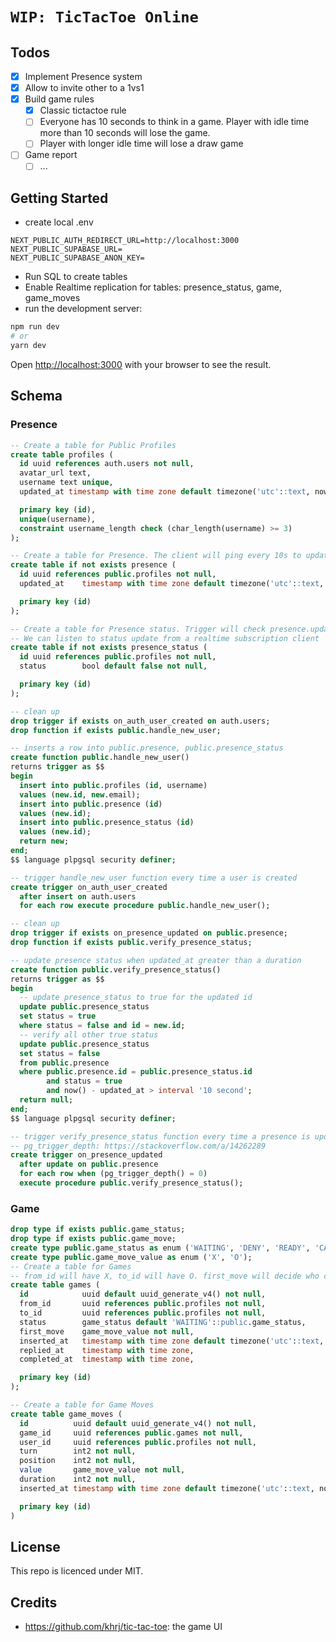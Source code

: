 # `WIP: TicTacToe Online`

## Todos

- [x] Implement Presence system
- [x] Allow to invite other to a 1vs1
- [x] Build game rules
  - [x] Classic tictactoe rule
  - [ ] Everyone has 10 seconds to think in a game. Player with idle time more than 10 seconds will lose the game.
  - [ ] Player with longer idle time will lose a draw game
- [ ] Game report
  - [ ] ...

## Getting Started

- create local .env

```
NEXT_PUBLIC_AUTH_REDIRECT_URL=http://localhost:3000
NEXT_PUBLIC_SUPABASE_URL=
NEXT_PUBLIC_SUPABASE_ANON_KEY=
```

- Run SQL to create tables
- Enable Realtime replication for tables: presence_status, game, game_moves
- run the development server:

```bash
npm run dev
# or
yarn dev
```

Open [http://localhost:3000](http://localhost:3000) with your browser to see the result.

## Schema

### Presence

```sql
-- Create a table for Public Profiles
create table profiles (
  id uuid references auth.users not null,
  avatar_url text,
  username text unique,
  updated_at timestamp with time zone default timezone('utc'::text, now()),

  primary key (id),
  unique(username),
  constraint username_length check (char_length(username) >= 3)
);

-- Create a table for Presence. The client will ping every 10s to update updated_at
create table if not exists presence (
  id uuid references public.profiles not null,
  updated_at    timestamp with time zone default timezone('utc'::text, now()),

  primary key (id)
);

-- Create a table for Presence status. Trigger will check presence.updated_at and update the status
-- We can listen to status update from a realtime subscription client
create table if not exists presence_status (
  id uuid references public.profiles not null,
  status        bool default false not null,

  primary key (id)
);

-- clean up
drop trigger if exists on_auth_user_created on auth.users;
drop function if exists public.handle_new_user;

-- inserts a row into public.presence, public.presence_status
create function public.handle_new_user()
returns trigger as $$
begin
  insert into public.profiles (id, username)
  values (new.id, new.email);
  insert into public.presence (id)
  values (new.id);
  insert into public.presence_status (id)
  values (new.id);
  return new;
end;
$$ language plpgsql security definer;

-- trigger handle_new_user function every time a user is created
create trigger on_auth_user_created
  after insert on auth.users
  for each row execute procedure public.handle_new_user();

-- clean up
drop trigger if exists on_presence_updated on public.presence;
drop function if exists public.verify_presence_status;

-- update presence status when updated_at greater than a duration
create function public.verify_presence_status()
returns trigger as $$
begin
  -- update presence_status to true for the updated id
  update public.presence_status
  set status = true
  where status = false and id = new.id;
  -- verify all other true status
  update public.presence_status
  set status = false
  from public.presence
  where public.presence.id = public.presence_status.id
        and status = true
        and now() - updated_at > interval '10 second';
  return null;
end;
$$ language plpgsql security definer;

-- trigger verify_presence_status function every time a presence is updated
-- pg_trigger_depth: https://stackoverflow.com/a/14262289
create trigger on_presence_updated
  after update on public.presence
  for each row when (pg_trigger_depth() = 0)
  execute procedure public.verify_presence_status();
```

### Game

```sql
drop type if exists public.game_status;
drop type if exists public.game_move;
create type public.game_status as enum ('WAITING', 'DENY', 'READY', 'CANCEL', 'COMPLETE');
create type public.game_move_value as enum ('X', 'O');
-- Create a table for Games
-- from_id will have X, to_id will have O. first_move will decide who can go first.
create table games (
  id            uuid default uuid_generate_v4() not null,
  from_id       uuid references public.profiles not null,
  to_id         uuid references public.profiles not null,
  status        game_status default 'WAITING'::public.game_status,
  first_move    game_move_value not null,
  inserted_at   timestamp with time zone default timezone('utc'::text, now()) not null,
  replied_at    timestamp with time zone,
  completed_at  timestamp with time zone,

  primary key (id)
);

-- Create a table for Game Moves
create table game_moves (
  id          uuid default uuid_generate_v4() not null,
  game_id     uuid references public.games not null,
  user_id     uuid references public.profiles not null,
  turn        int2 not null,
  position    int2 not null,
  value       game_move_value not null,
  duration    int2 not null,
  inserted_at timestamp with time zone default timezone('utc'::text, now()) not null,

  primary key (id)
)
```

## License

This repo is licenced under MIT.

## Credits

- https://github.com/khrj/tic-tac-toe: the game UI
